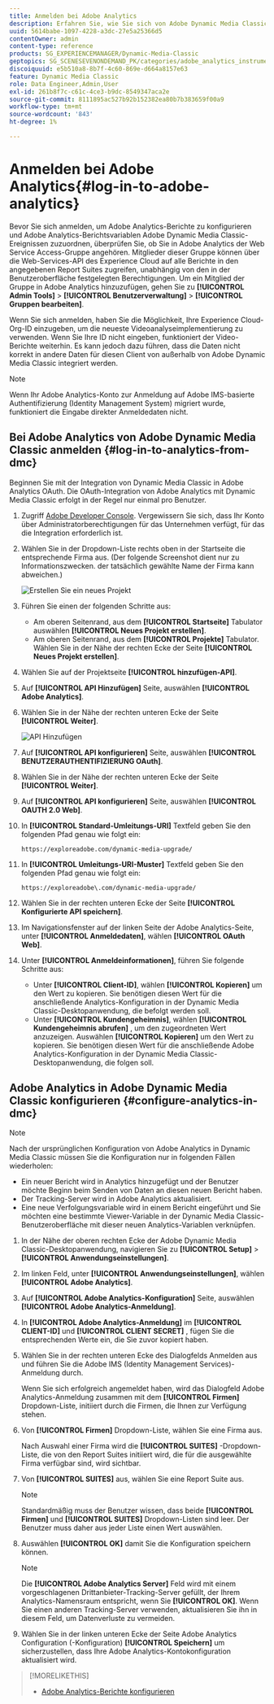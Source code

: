 ```yaml
---
title: Anmelden bei Adobe Analytics
description: Erfahren Sie, wie Sie sich von Adobe Dynamic Media Classic aus bei Adobe Analytics anmelden.
uuid: 5614babe-1097-4228-a3dc-27e5a25366d5
contentOwner: admin
content-type: reference
products: SG_EXPERIENCEMANAGER/Dynamic-Media-Classic
geptopics: SG_SCENESEVENONDEMAND_PK/categories/adobe_analytics_instrumentation_kit
discoiquuid: e5b510a8-8b7f-4c60-869e-d664a8157e63
feature: Dynamic Media Classic
role: Data Engineer,Admin,User
exl-id: 261b8f7c-c61c-4ce3-b9dc-8549347aca2e
source-git-commit: 8111895ac527b92b152382ea80b7b383659f00a9
workflow-type: tm+mt
source-wordcount: '843'
ht-degree: 1%

---
```


# Anmelden bei Adobe Analytics{#log-in-to-adobe-analytics}

Bevor Sie sich anmelden, um Adobe Analytics-Berichte zu konfigurieren und Adobe Analytics-Berichtsvariablen Adobe Dynamic Media Classic-Ereignissen zuzuordnen, überprüfen Sie, ob Sie in Adobe Analytics der Web Service Access-Gruppe angehören. Mitglieder dieser Gruppe können über die Web-Services-API des Experience Cloud auf alle Berichte in den angegebenen Report Suites zugreifen, unabhängig von den in der Benutzeroberfläche festgelegten Berechtigungen. Um ein Mitglied der Gruppe in Adobe Analytics hinzuzufügen, gehen Sie zu **[!UICONTROL Admin Tools]** > **[!UICONTROL Benutzerverwaltung]** > **[!UICONTROL Gruppen bearbeiten]**.

Wenn Sie sich anmelden, haben Sie die Möglichkeit, Ihre Experience Cloud-Org-ID einzugeben, um die neueste Videoanalyseimplementierung zu verwenden. Wenn Sie Ihre ID nicht eingeben, funktioniert der Video-Berichte weiterhin. Es kann jedoch dazu führen, dass die Daten nicht korrekt in andere Daten für diesen Client von außerhalb von Adobe Dynamic Media Classic integriert werden.

>[!NOTE]
>
>Wenn Ihr Adobe Analytics-Konto zur Anmeldung auf Adobe IMS-basierte Authentifizierung (Identity Management System) migriert wurde, funktioniert die Eingabe direkter Anmeldedaten nicht.

## Bei Adobe Analytics von Adobe Dynamic Media Classic anmelden {#log-in-to-analytics-from-dmc}

Beginnen Sie mit der Integration von Dynamic Media Classic in Adobe Analytics OAuth. Die OAuth-Integration von Adobe Analytics mit Dynamic Media Classic erfolgt in der Regel nur einmal pro Benutzer.

1. Zugriff [Adobe Developer Console](https://developer.adobe.com/console). Vergewissern Sie sich, dass Ihr Konto über Administratorberechtigungen für das Unternehmen verfügt, für das die Integration erforderlich ist.
1. Wählen Sie in der Dropdown-Liste rechts oben in der Startseite die entsprechende Firma aus. (Der folgende Screenshot dient nur zu Informationszwecken. der tatsächlich gewählte Name der Firma kann abweichen.)

   ![Erstellen Sie ein neues Projekt](assets/analytics-oauth1.png)

1. Führen Sie einen der folgenden Schritte aus:

   * Am oberen Seitenrand, aus dem **[!UICONTROL Startseite]** Tabulator auswählen **[!UICONTROL Neues Projekt erstellen]**.
   * Am oberen Seitenrand, aus dem **[!UICONTROL Projekte]** Tabulator. Wählen Sie in der Nähe der rechten Ecke der Seite **[!UICONTROL Neues Projekt erstellen]**.

1. Wählen Sie auf der Projektseite **[!UICONTROL hinzufügen-API]**.
1. Auf **[!UICONTROL API Hinzufügen]** Seite, auswählen **[!UICONTROL Adobe Analytics]**.
1. Wählen Sie in der Nähe der rechten unteren Ecke der Seite **[!UICONTROL Weiter]**.

   ![API Hinzufügen](assets/analytics-oauth2.png)

1. Auf **[!UICONTROL API konfigurieren]** Seite, auswählen **[!UICONTROL BENUTZERAUTHENTIFIZIERUNG OAuth]**.
1. Wählen Sie in der Nähe der rechten unteren Ecke der Seite **[!UICONTROL Weiter]**.
1. Auf **[!UICONTROL API konfigurieren]** Seite, auswählen **[!UICONTROL OAUTH 2.0 Web]**.
1. In **[!UICONTROL Standard-Umleitungs-URI]** Textfeld geben Sie den folgenden Pfad genau wie folgt ein:

   `https://exploreadobe.com/dynamic-media-upgrade/`

1. In **[!UICONTROL Umleitungs-URI-Muster]** Textfeld geben Sie den folgenden Pfad genau wie folgt ein:

   `https://exploreadobe\.com/dynamic-media-upgrade/`

1. Wählen Sie in der rechten unteren Ecke der Seite **[!UICONTROL Konfigurierte API speichern]**.
1. Im Navigationsfenster auf der linken Seite der Adobe Analytics-Seite, unter **[!UICONTROL Anmeldedaten]**, wählen **[!UICONTROL OAuth Web]**.
1. Unter **[!UICONTROL Anmeldeinformationen]**, führen Sie folgende Schritte aus:
   * Unter **[!UICONTROL Client-ID]**, wählen **[!UICONTROL Kopieren]** um den Wert zu kopieren. Sie benötigen diesen Wert für die anschließende Analytics-Konfiguration in der Dynamic Media Classic-Desktopanwendung, die befolgt werden soll.
   * Unter **[!UICONTROL Kundengeheimnis]**, wählen **[!UICONTROL Kundengeheimnis abrufen]** , um den zugeordneten Wert anzuzeigen. Auswählen **[!UICONTROL Kopieren]** um den Wert zu kopieren. Sie benötigen diesen Wert für die anschließende Adobe Analytics-Konfiguration in der Dynamic Media Classic-Desktopanwendung, die folgen soll.

## Adobe Analytics in Adobe Dynamic Media Classic konfigurieren {#configure-analytics-in-dmc}

>[!NOTE]
>
>Nach der ursprünglichen Konfiguration von Adobe Analytics in Dynamic Media Classic müssen Sie die Konfiguration nur in folgenden Fällen wiederholen:
>
>* Ein neuer Bericht wird in Analytics hinzugefügt und der Benutzer möchte Beginn beim Senden von Daten an diesen neuen Bericht haben.
>* Der Tracking-Server wird in Adobe Analytics aktualisiert.
>* Eine neue Verfolgungsvariable wird in einem Bericht eingeführt und Sie möchten eine bestimmte Viewer-Variable in der Dynamic Media Classic-Benutzeroberfläche mit dieser neuen Analytics-Variablen verknüpfen.

>


1. In der Nähe der oberen rechten Ecke der Adobe Dynamic Media Classic-Desktopanwendung, navigieren Sie zu **[!UICONTROL Setup]** > **[!UICONTROL Anwendungseinstellungen]**.
1. Im linken Feld, unter **[!UICONTROL Anwendungseinstellungen]**, wählen **[!UICONTROL Adobe Analytics]**.
1. Auf **[!UICONTROL Adobe Analytics-Konfiguration]** Seite, auswählen **[!UICONTROL Adobe Analytics-Anmeldung]**.
1. In **[!UICONTROL Adobe Analytics-Anmeldung]** im **[!UICONTROL CLIENT-ID]** und **[!UICONTROL CLIENT SECRET]** , fügen Sie die entsprechenden Werte ein, die Sie zuvor kopiert haben.
1. Wählen Sie in der rechten unteren Ecke des Dialogfelds Anmelden aus und führen Sie die Adobe IMS (Identity Management Services)-Anmeldung durch.

   Wenn Sie sich erfolgreich angemeldet haben, wird das Dialogfeld Adobe Analytics-Anmeldung zusammen mit dem **[!UICONTROL Firmen]** Dropdown-Liste, initiiert durch die Firmen, die Ihnen zur Verfügung stehen.

1. Von **[!UICONTROL Firmen]** Dropdown-Liste, wählen Sie eine Firma aus.

   Nach Auswahl einer Firma wird die **[!UICONTROL SUITES]** -Dropdown-Liste, die von den Report Suites initiiert wird, die für die ausgewählte Firma verfügbar sind, wird sichtbar.

1. Von **[!UICONTROL SUITES]** aus, wählen Sie eine Report Suite aus.

   >[!NOTE]
   >
   >Standardmäßig muss der Benutzer wissen, dass beide **[!UICONTROL Firmen]** und **[!UICONTROL SUITES]** Dropdown-Listen sind leer. Der Benutzer muss daher aus jeder Liste einen Wert auswählen.

1. Auswählen **[!UICONTROL OK]** damit Sie die Konfiguration speichern können.

   >[!NOTE]
   >
   >Die **[!UICONTROL Adobe Analytics Server]** Feld wird mit einem vorgeschlagenen Drittanbieter-Tracking-Server gefüllt, der Ihrem Analytics-Namensraum entspricht, wenn Sie **[!UICONTROL OK]**. Wenn Sie einen anderen Tracking-Server verwenden, aktualisieren Sie ihn in diesem Feld, um Datenverluste zu vermeiden.

1. Wählen Sie in der linken unteren Ecke der Seite Adobe Analytics Configuration (-Konfiguration) **[!UICONTROL Speichern]** um sicherzustellen, dass Ihre Adobe Analytics-Kontokonfiguration aktualisiert wird.

>[!MORELIKETHIS]
>
>* [Adobe Analytics-Berichte konfigurieren](configuring-analytics-reports.md#configuring_adobe_analytics_reports)

